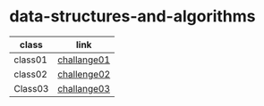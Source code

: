 # data-structures-and-algorithms

| class | link |
| ----------- | ----------- |
| class01 | [challange01](challange01/Challenges01.md) |
| class02 | [challenge02](./challange02/Challenge02.md) |
|Class03|[challange03](./challange03/challenge03.md)